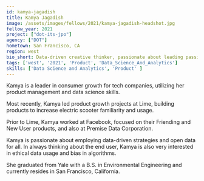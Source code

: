 ```yaml
---
id: kamya-jagadish
title: Kamya Jagadish
image: /assets/images/fellows/2021/kamya-jagadish-headshot.jpg
fellow_year: 2021
project: ["dot-its-jpo"]
agency: ["DOT"]
hometown: San Francisco, CA
region: west
bio_short: Data-driven creative thinker, passionate about leading passionate teams.
tags: ['west', '2021', 'Product', 'Data_Science_And_Analytics']
skills: ['Data Science and Analytics', 'Product' ]
---
```

Kamya is a leader in consumer growth for tech companies, utilizing her product management and data science skills. 

Most recently, Kamya led product growth projects at Lime, building products to increase electric scooter familiarity and usage.

Prior to Lime, Kamya worked at Facebook, focused on their Friending and New User products, and also at Premise Data Corporation. 

Kamya is passionate about employing data-driven strategies and open data for all. In always thinking about the end user, Kamya is also very interested in ethical data usage and bias in algorithms.

She graduated from Yale with a B.S. in Environmental Engineering and currently resides in San Francisco, California.
